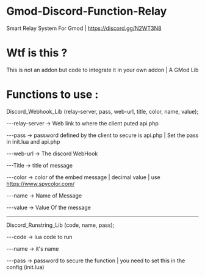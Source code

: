 # Gmod-Discord-Function-Relay
Smart Relay System For Gmod | https://discord.gg/N2WT3N8

# Wtf is this ?

This is not an addon but code to integrate it in your own addon | A GMod Lib

# Functions to use :

Discord_Webhook_Lib (relay-server, pass, web-url, title, color, name, value);

---relay-server -> Web link to where the client puted api.php
   
---pass -> password defined by the client to secure is api.php | Set the pass in init.lua and api.php
   
---web-url -> The discord WebHook
   
---Title -> title of message
   
---color -> color of the embed message | decimal value | use https://www.spycolor.com/
   
---name -> Name of Message
   
---value -> Value Of the message
_______________________________________________________________________________________________________________________________
   
Discord_Runstring_Lib (code, name, pass);

---code -> lua code to run 
   
---name -> it's name
   
---pass -> password to secure the function | you need to set this in the config (init.lua)
